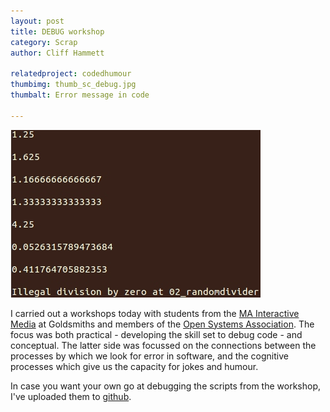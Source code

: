 ```yaml
---
layout: post
title: DEBUG workshop
category: Scrap
author: Cliff Hammett

relatedproject: codedhumour
thumbimg: thumb_sc_debug.jpg
thumbalt: Error message in code

---
```

![Error message in code](/resources/img/scrap_debug.jpg)

I carried out a workshops today with students from the [MA Interactive Media](http://www.gold.ac.uk/pg/ma-interactive-media-critical-theory-practice/) at Goldsmiths and members of the [Open Systems Association](http://www.opensystem.org.uk). The focus was both practical - developing the skill set to debug code - and conceptual. The latter side was focussed on the connections between the processes by which we look for error in software, and the cognitive processes which give us the capacity for jokes and humour.

In case you want your own go at debugging the scripts from the workshop, I've uploaded them to [github](https://github.com/dentalplan/jokesinsystems/tree/master/codedhumour/debugworkshop).
